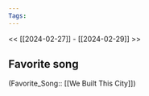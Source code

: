 ```yaml
---
Tags: 
---
```

 << [[2024-02-27]] - [[2024-02-29]] >> 
## Favorite song
(Favorite_Song:: [[We Built This City]])
